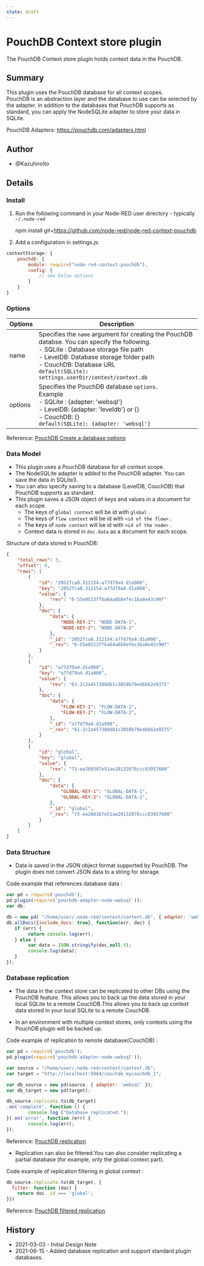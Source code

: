 ```yaml
---
state: draft
---
```


# PouchDB Context store plugin

The PouchDB Context store plugin holds context data in the PouchDB.

## Summary

This plugin uses the PouchDB database for all context scopes.  
PouchDB is an abstraction layer and the database to use can be selected by the adapter.
In addition to the databases that PouchDB supports as standard, you can apply the NodeSQLite adapter to store your data in SQLite.

PouchDB Adapters: https://pouchdb.com/adapters.html

## Author
 - @KazuhiroIto

## Details

### Install

1. Run the following command in your Node-RED user directory - typically `~/.node-red`

    npm install git+https://github.com/node-red/node-red-context-pouchdb

2. Add a configuration in settings.js:

```javascript
contextStorage: {
    pouchdb: {
        module: require("node-red-context-pouchdb"),
        config: {
            // see below options
        }
    }
}
```

### Options

| Options  | Description                                                                   |
| -------- | ----------------------------------------------------------------------------- |
| name     | Specifies the `name` argument for creating the PouchDB databse. You can specify the following.<br>- SQLite : Database storage file path<br>- LevelDB: Database storage folder path<br>- CouchDB: Database URL<br>`default(SQLite): settings.userDir/context/context.db` |
| options  | Specifies the PouchDB database `options`. <br>Example<br>- SQLite : {adapter: 'websql'}<br>- LevelDB: {adapter: 'leveldb'} or {}<br>- CouchDB: {} <br>`default(SQLite): {adapter: 'websql'}`|

Reference: [PouchDB Create a database options](https://pouchdb.com/api.html#create_database)

### Data Model

- This plugin uses a PouchDB database for all context scope.
- The NodeSQLite adapter is added to the PouchDB adapter. You can save the data in SQLite3.
- You can also specify saving to a database (LevelDB, CouchDB) that PouchDB supports as standard.
- This plugin saves a JSON object of keys and values in a document for each scope.
  - The keys of `global context` will be id with `global` .
  - The keys of `flow context` will be id with `<id of the flow>` .
  - The keys of `node context` will be id with `<id of the node>` .
  - Context data is stored in `doc.data` as a document for each scope.

Structure of data stored in PouchDB:
```json
{
    "total_rows": 3,
    "offset": 0,
    "rows": [
        {
            "id": "2052fca8.312154:a77d79a4.d1a908",
            "key": "2052fca8.312154:a77d79a4.d1a908",
            "value": {
                "rev": "6-55e0513ffba64a8b8efec1ba8e43c90f"
            },
            "doc": {
                "data": {
                    "NODE-KEY-1": "NODE-DATA-1",
                    "NODE-KEY-2": "NODE-DATA-2"
                },
                "_id": "2052fca8.312154:a77d79a4.d1a908",
                "_rev": "6-55e0513ffba64a8b8efec1ba8e43c90f"
            }
        },
        {
            "id": "a77d79a4.d1a908",
            "key": "a77d79a4.d1a908",
            "value": {
                "rev": "61-2c2a457388db1c3859b79e4bb62e9375"
            },
            "doc": {
                "data": {
                    "FLOW-KEY-1": "FLOW-DATA-1",
                    "FLOW-KEY-2": "FLOW-DATA-2",
                },
                "_id": "a77d79a4.d1a908",
                "_rev": "61-2c2a457388db1c3859b79e4bb62e9375"
            }
        },
        {
            "id": "global",
            "key": "global",
            "value": {
                "rev": "73-ee260387e51ae20132076ccc83957600"
            },
            "doc": {
                "data": {
                    "GLOBAL-KEY-1": "GLOBAL-DATA-1",
                    "GLOBAL-KEY-2": "GLOBAL-DATA-2",
                },
                "_id": "global",
                "_rev": "73-ee260387e51ae20132076ccc83957600"
            }
        }
    ]
}
```

### Data Structure

- Data is saved in the JSON object format supported by PouchDB. The plugin does not convert JSON data to a string for storage.

Code example that references database data :
```javascript
var pd = require('pouchdb');
pd.plugin(require('pouchdb-adapter-node-websql'));
var db;

db = new pd( "/home/user/.node-red/context/context.db", { adapter: 'websql' });
db.allDocs({include_docs: true}, function(err, doc) {
   if (err) {
        return console.log(err);
   } else {
        var data = JSON.stringify(doc,null,4);
        console.log(data);
   }
});
```

### Database replication

- The data in the context store can be replicated to other DBs using the PouchDB feature.
This allows you to back up the data stored in your local SQLite to a remote CouchDB.This allows you to back up context data stored in your local SQLite to a remote CouchDB.

- In an environment with multiple context stores, only contexts using the PouchDB plugin will be backed up.

Code example of replication to remote database(CouchDB) :
```javascript
var pd = require('pouchdb');
pd.plugin(require('pouchdb-adapter-node-websql'));

var source = "/home/user/.node-red/context/context.db";
var target = "http://localhost:5984/couchdb_mycouchdb_1";

var db_source = new pd(source, { adapter: 'websql' });
var db_target = new pd(target);

db_source.replicate.to(db_target)
.on('complete', function () {
        console.log ("Database replicated.");
}).on('error', function (err) {
        console.log(err);
});
```
Reference: [PouchDB replication](https://pouchdb.com/api.html#replication)

- Replication can also be filtered.You can also consider replicating a partial database (for example, only the global context part).

Code example of replication filtering in global context :
```javascript
db_source.replicate.to(db_target, {
  filter: function (doc) {
    return doc._id === 'global';
}})
```
Reference: [PouchDB filtered replication](https://pouchdb.com/api.html#filtered-replication)

## History

  - 2021-03-03 - Initial Design Note
  - 2021-06-15 - Added database replication and support standard plugin databases.
  